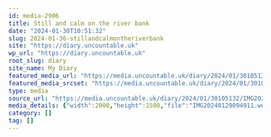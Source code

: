 ```yaml
---
id: media-2906
title: Still and calm on the river bank
date: "2024-01-30T10:51:32"
slug: 2024-01-30-stillandcalmontheriverbank
site: "https://diary.uncountable.uk"
wp_url: "https://diary.uncountable.uk"
root_slug: diary
site_name: My Diary
featured_media_url: "https://media.uncountable.uk/diary/2024/01/30105132/IMG20240129094911.webp"
featured_media_srcset: "https://media.uncountable.uk/diary/2024/01/30105132/IMG20240129094911-300x225.webp 300w, https://media.uncountable.uk/diary/2024/01/30105132/IMG20240129094911-1024x768.webp 1024w, https://media.uncountable.uk/diary/2024/01/30105132/IMG20240129094911-150x150.webp 150w, https://media.uncountable.uk/diary/2024/01/30105132/IMG20240129094911-640x480.webp 640w, https://media.uncountable.uk/diary/2024/01/30105132/IMG20240129094911.webp 2000w"
type: media
source_url: "https://media.uncountable.uk/diary/2024/01/30105132/IMG20240129094911.webp"
media_details: {"width":2000,"height":1500,"file":"IMG20240129094911.webp","filesize":193484,"sizes":{"medium":{"file":"IMG20240129094911-300x225.webp","width":300,"height":225,"filesize":21238,"mime_type":"image/webp","source_url":"https://media.uncountable.uk/diary/2024/01/30105132/IMG20240129094911-300x225.webp"},"large":{"file":"IMG20240129094911-1024x768.webp","width":1024,"height":768,"filesize":216364,"mime_type":"image/webp","source_url":"https://media.uncountable.uk/diary/2024/01/30105132/IMG20240129094911-1024x768.webp"},"thumbnail":{"file":"IMG20240129094911-150x150.webp","width":150,"height":150,"filesize":7616,"mime_type":"image/webp","source_url":"https://media.uncountable.uk/diary/2024/01/30105132/IMG20240129094911-150x150.webp"},"mobwidth":{"file":"IMG20240129094911-640x480.webp","width":640,"height":480,"filesize":90714,"mime_type":"image/webp","source_url":"https://media.uncountable.uk/diary/2024/01/30105132/IMG20240129094911-640x480.webp"},"full":{"file":"IMG20240129094911.webp","width":2000,"height":1500,"mime_type":"image/webp","source_url":"https://media.uncountable.uk/diary/2024/01/30105132/IMG20240129094911.webp"}},"image_meta":{"aperture":"0","credit":"","camera":"","caption":"","created_timestamp":"0","copyright":"","focal_length":"0","iso":"0","shutter_speed":"0","title":"","orientation":"0","keywords":[]}}
category: []
tag: []
---
```


